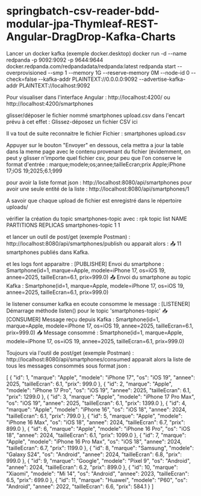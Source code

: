 # springbatch-csv-reader-bdd-modular-jpa-Thymleaf-REST-Angular-DragDrop-Kafka-Charts

Lancer un docker kafka (exemple docker.desktop) docker run -d --name redpanda -p 9092:9092 -p 9644:9644 docker.redpanda.com/redpandadata/redpanda:latest redpanda start --overprovisioned --smp 1 --memory 1G --reserve-memory 0M --node-id 0 --check=false --kafka-addr PLAINTEXT://0.0.0.0:9092 --advertise-kafka-addr PLAINTEXT://localhost:9092

Pour visualiser dans l'interface Angular : http://localhost:4200/ ou http://localhost:4200/smartphones

glisser/déposer le fichier nommé smartphones upload.csv dans l'encart prévu à cet effet : Glissez-déposez un fichier CSV ici

Il va tout de suite reconnaitre le fichier Fichier : smartphones upload.csv

Appuyer sur le bouton "Envoyer" en dessous, cela mettra a jour la table dans la meme page avec le contenu provenant du fichier (évidemment, on peut y glisser n'importe quel fichier csv, pour peu que l'on conserve le format d'entrée : marque;modele;os;annee;tailleEcran;prix Apple;iPhone 17;iOS 19;2025;6.1;999

pour avoir la liste format json : http://localhost:8080/api/smartphones pour avoir une seule entité de la liste : http://localhost:8080/api/smartphones/1

A savoir que chaque upload de fichier est enregistré dans le répertoire uploads/

vérifier la création du topic smartphones-topic avec : rpk topic list NAME PARTITIONS REPLICAS smartphones-topic 1 1

et lancer un outil de post/get (exemple Postman) : http://localhost:8080/api/smartphones/publish ou apparait alors : 📤 11 smartphones publiés dans Kafka.

et les logs font apparaitre : [PUBLISHER] Envoi du smartphone : Smartphone(id=1, marque=Apple, modele=iPhone 17, os=iOS 19, annee=2025, tailleEcran=6.1, prix=999.0) 📤 Envoi du smartphone au topic Kafka : Smartphone(id=1, marque=Apple, modele=iPhone 17, os=iOS 19, annee=2025, tailleEcran=6.1, prix=999.0)

le listener consumer kafka en ecoute consomme le message : [LISTENER] Démarrage méthode listen() pour le topic 'smartphones-topic' 📥 [CONSUMER] Message reçu depuis Kafka : Smartphone(id=1, marque=Apple, modele=iPhone 17, os=iOS 19, annee=2025, tailleEcran=6.1, prix=999.0) 📥 Message consommé : Smartphone(id=1, marque=Apple, modele=iPhone 17, os=iOS 19, annee=2025, tailleEcran=6.1, prix=999.0)

Toujours via l'outil de post/get (exemple Postman) : http://localhost:8080/api/smartphones/consumed apparait alors la liste de tous les messages consommés sous format json :

[ { "id": 1, "marque": "Apple", "modele": "iPhone 17", "os": "iOS 19", "annee": 2025, "tailleEcran": 6.1, "prix": 999.0 }, { "id": 2, "marque": "Apple", "modele": "iPhone 17 Pro", "os": "iOS 19", "annee": 2025, "tailleEcran": 6.1, "prix": 1299.0 }, { "id": 3, "marque": "Apple", "modele": "iPhone 17 Pro Max", "os": "iOS 19", "annee": 2025, "tailleEcran": 6.1, "prix": 1399.0 }, { "id": 4, "marque": "Apple", "modele": "iPhone 16", "os": "iOS 18", "annee": 2024, "tailleEcran": 6.1, "prix": 799.0 }, { "id": 5, "marque": "Apple", "modele": "iPhone 16 Max", "os": "iOS 18", "annee": 2024, "tailleEcran": 6.7, "prix": 899.0 }, { "id": 6, "marque": "Apple", "modele": "iPhone 16 Pro", "os": "iOS 18", "annee": 2024, "tailleEcran": 6.1, "prix": 1099.0 }, { "id": 7, "marque": "Apple", "modele": "iPhone 16 Pro Max", "os": "iOS 18", "annee": 2024, "tailleEcran": 6.7, "prix": 1199.0 }, { "id": 8, "marque": "Samsung", "modele": "Galaxy S24", "os": "Android", "annee": 2024, "tailleEcran": 6.8, "prix": 999.0 }, { "id": 9, "marque": "Google", "modele": "Pixel 9", "os": "Android", "annee": 2024, "tailleEcran": 6.2, "prix": 899.0 }, { "id": 10, "marque": "Xiaomi", "modele": "Mi 14", "os": "Android", "annee": 2023, "tailleEcran": 6.5, "prix": 699.0 }, { "id": 11, "marque": "Huawei", "modele": "P60", "os": "Android", "annee": 2022, "tailleEcran": 6.6, "prix": 584.1 } ]
